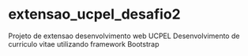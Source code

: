 # extensao_ucpel_desafio2

Projeto de extensao desenvolvimento web UCPEL
Desenvolvimento de curriculo vitae utilizando framework Bootstrap
